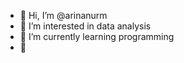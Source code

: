 - 👋 Hi, I’m @arinanurm
- 👀 I’m interested in data analysis
- 🌱 I’m currently learning programming 
- 💞

<!---
arinanurm/arinanurm is a ✨ special ✨ repository because its `README.md` (this file) appears on your GitHub profile.
You can click the Preview link to take a look at your changes.
--->
